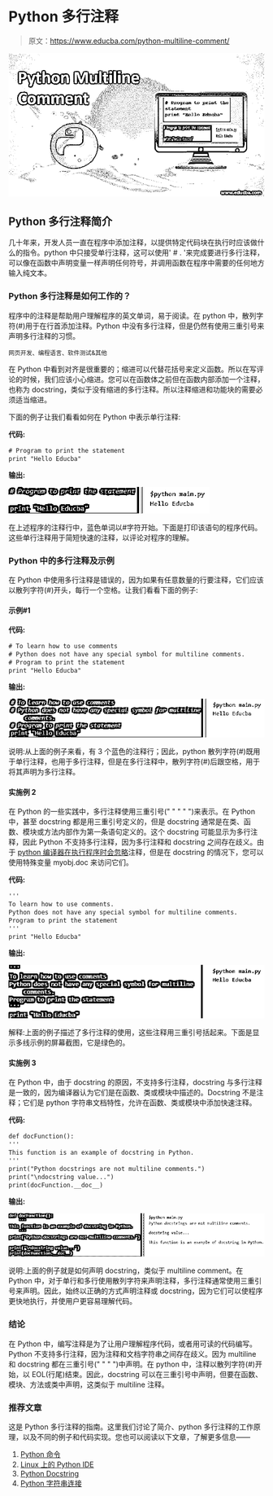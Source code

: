 # Python 多行注释

> 原文：<https://www.educba.com/python-multiline-comment/>

![python multiline comment](img/8d67a722d4df052f9b1d5c3eb0d0da2d.png)



## Python 多行注释简介

几十年来，开发人员一直在程序中添加注释，以提供特定代码块在执行时应该做什么的指令。python 中只接受单行注释，这可以使用' # . '来完成要进行多行注释，可以像在函数中声明变量一样声明任何符号，并调用函数在程序中需要的任何地方输入纯文本。

### Python 多行注释是如何工作的？

程序中的注释是帮助用户理解程序的英文单词，易于阅读。在 python 中，散列字符(#)用于在行首添加注释。Python 中没有多行注释，但是仍然有使用三重引号来声明多行注释的习惯。

<small>网页开发、编程语言、软件测试&其他</small>

在 Python 中看到对齐是很重要的；缩进可以代替花括号来定义函数。所以在写评论的时候，我们应该小心缩进。您可以在函数体之前但在函数内部添加一个注释，也称为 docstring，类似于没有缩进的多行注释。所以注释缩进和功能块的需要必须适当缩进。

下面的例子让我们看看如何在 Python 中表示单行注释:

**代码:**

```
# Program to print the statement
print "Hello Educba"
```

**输出:**

![Python Multiline Comment-1.1](img/23282807391b3624c9c55fb86e67ce08.png)



在上述程序的注释行中，蓝色单词以#字符开始。下面是打印该语句的程序代码。这些单行注释用于简短快速的注释，以评论对程序的理解。

### Python 中的多行注释及示例

在 Python 中使用多行注释是错误的，因为如果有任意数量的行要注释，它们应该以散列字符(#)开头，每行一个空格。让我们看看下面的例子:

#### 示例#1

**代码:**

```
# To learn how to use comments
# Python does not have any special symbol for multiline comments.
# Program to print the statement
print "Hello Educba"
```

**输出:**

![Python Multiline Comment-1.2](img/0d3f66b7d148dd6ac99d8ac16ac0b004.png)



说明:从上面的例子来看，有 3 个蓝色的注释行；因此，python 散列字符(#)既用于单行注释，也用于多行注释，但是在多行注释中，散列字符(#)后跟空格，用于将其声明为多行注释。

#### 实施例 2

在 Python 的一些实践中，多行注释使用三重引号(" " " " ")来表示。在 Python 中，甚至 docstring 都是用三重引号定义的，但是 docstring 通常是在类、函数、模块或方法内部作为第一条语句定义的。这个 docstring 可能显示为多行注释，因此 Python 不支持多行注释，因为多行注释和 docstring 之间存在歧义。由于 [python 编译器在执行程序时会忽略](https://www.educba.com/python-compilers/)注释，但是在 docstring 的情况下，您可以使用特殊变量 myobj.doc 来访问它们。

**代码:**

```
'''
To learn how to use comments.
Python does not have any special symbol for multiline comments.
Program to print the statement
'''
print "Hello Educba"
```

**输出:**

![Triple quotes output](img/e7f7bd434bb7cb529c3f92f7fc3b0e3c.png)



解释:上面的例子描述了多行注释的使用，这些注释用三重引号括起来。下面是显示多线示例的屏幕截图，它是绿色的。

#### 实施例 3

在 Python 中，由于 docstring 的原因，不支持多行注释，docstring 与多行注释是一致的，因为编译器认为它们是在函数、类或模块中描述的。Docstring 不是注释；它们是 python 字符串文档特性，允许在函数、类或模块中添加快速注释。

**代码:**

```
def docFunction():
'''
This function is an example of docstring in Python.
'''
print("Python docstrings are not multiline comments.")
print("\ndocstring value...")
print(docFunction.__doc__)
```

**输出:**

![Example-1.4](img/5876885555e85fb64cb1b2087e5c513d.png)



说明:上面的例子就是如何声明 docstring，类似于 multiline comment。在 Python 中，对于单行和多行使用散列字符来声明注释，多行注释通常使用三重引号来声明。因此，始终以正确的方式声明注释或 docstring，因为它们可以使程序更快地执行，并使用户更容易理解代码。

### 结论

在 Python 中，编写注释是为了让用户理解程序代码，或者用可读的代码编写。Python 不支持多行注释，因为注释和文档字符串之间存在歧义。因为 multiline 和 docstring 都在三重引号(" " " ")中声明。在 python 中，注释以散列字符(#)开始，以 EOL(行尾)结束。因此，docstring 可以在三重引号中声明，但要在函数、模块、方法或类中声明，这类似于 multiline 注释。

### 推荐文章

这是 Python 多行注释的指南。这里我们讨论了简介、python 多行注释的工作原理，以及不同的例子和代码实现。您也可以阅读以下文章，了解更多信息——

1.  [Python 命令](https://www.educba.com/python-commands/)
2.  [Linux 上的 Python IDE](https://www.educba.com/python-ide-on-linux/)
3.  [Python Docstring](https://www.educba.com/python-docstring/)
4.  [Python 字符串连接](https://www.educba.com/python-string-join/)






